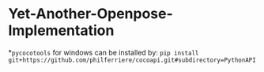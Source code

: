 # Yet-Another-Openpose-Implementation


*`pycocotools` for windows can be installed by:
`pip install git+https://github.com/philferriere/cocoapi.git#subdirectory=PythonAPI`